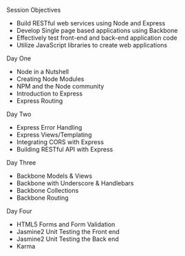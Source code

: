 Session Objectives
- Build RESTful web services using Node and Express
- Develop Single page based applications using Backbone
- Effectively test front-end and back-end application code
- Utilize JavaScript libraries to create web applications

Day One
- Node in a Nutshell
- Creating Node Modules 
- NPM and the Node community
- Introduction to Express
- Express Routing 

Day Two
- Express Error Handling
- Express Views/Templating
- Integrating CORS with Express
- Building RESTful API with Express

Day Three
- Backbone Models & Views
- Backbone with Underscore & Handlebars
- Backbone Collections
- Backbone Routing

Day Four
- HTML5 Forms and Form Validation
- Jasmine2 Unit Testing the Front end
- Jasmine2 Unit Testing the Back end
- Karma
